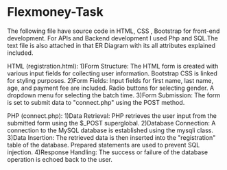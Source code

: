 # Flexmoney-Task
The following file have source code in HTML, CSS , Bootstrap for front-end development. For APIs and Backend development I used Php and SQL.The text file is also attached in that ER Diagram with its all attributes explained included.

HTML (registration.html):
1)Form Structure:
The HTML form is created with various input fields for collecting user information.
Bootstrap CSS is linked for styling purposes.
2)Form Fields:
Input fields for first name, last name, age, and payment fee are included.
Radio buttons for selecting gender.
A dropdown menu for selecting the batch time.
3)Form Submission:
The form is set to submit data to "connect.php" using the POST method.

PHP (connect.php):
1)Data Retrieval:
PHP retrieves the user input from the submitted form using the $_POST superglobal.
2)Database Connection:
A connection to the MySQL database is established using the mysqli class.
3)Data Insertion:
The retrieved data is then inserted into the "registration" table of the database.
Prepared statements are used to prevent SQL injection.
4)Response Handling:
The success or failure of the database operation is echoed back to the user.

